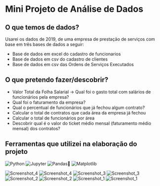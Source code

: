 # Mini Projeto de Análise de Dados

## O que temos de dados?

<p>Usarei os dados de 2019, de uma empresa de prestação de serviços com base em três bases de dados a seguir:</p>

<ul>
  <li>Base de dados em excel do cadastro de funcionarios</li>
  <li>Base de dados em csv do cadastro de clientes</li>
  <li>Base de dados em csv das Ordens de Serviços Executados</li>
</ul>

## O que pretendo fazer/descobrir?
<ul>
  <li>Valor Total da Folha Salarial -> Qual foi o gasto total com salários de funcionários pela empresa?</li>
  <li>Qual foi o faturamento da empresa?</li>
  <li>Qual o percentual de funcionários que já fechou algum contrato?</li>
  <li>Calcular o total de contratos que cada área da empresa já fechou</li>
  <li>Calcular o total de funcionários por área</li>
  <li>Descobrir qual é o valor do ticket médio mensal (faturamento médio mensal) dos contratos?</li> 
</ul>

## Ferramentas que utilizei na elaboração do projeto

![Python](https://img.shields.io/badge/Python-14354C?style=for-the-badge&logo=python&logoColor=white)
![Jupyter](https://img.shields.io/badge/Made%20with-Jupyter-orange?style=for-the-badge&logo=Jupyter)
![Pandas](https://img.shields.io/badge/pandas-%23150458.svg?style=for-the-badge&logo=pandas&logoColor=white)🐼
![Matplotlib](https://img.shields.io/badge/Matplotlib-%23ffffff.svg?style=for-the-badge&logo=Matplotlib&logoColor=black)

![Screenshot_4](https://github.com/LivreComercioBR/mini_projeto_dados/assets/156385405/07c3ec47-aba5-450c-9dde-5eab39d5999e)
![Screenshot_4](https://github.com/LivreComercioBR/mini_projeto_dados/assets/156385405/07c3ec47-aba5-450c-9dde-5eab39d5999e)
![Screenshot_3](https://github.com/LivreComercioBR/mini_projeto_dados/assets/156385405/df7d5404-9ca5-48ea-8e16-4558d12277cb)
![Screenshot_3](https://github.com/LivreComercioBR/mini_projeto_dados/assets/156385405/df7d5404-9ca5-48ea-8e16-4558d12277cb)
![Screenshot_2](https://github.com/LivreComercioBR/mini_projeto_dados/assets/156385405/4483e008-d020-4d0d-ad85-f80f80f40a44)
![Screenshot_2](https://github.com/LivreComercioBR/mini_projeto_dados/assets/156385405/4483e008-d020-4d0d-ad85-f80f80f40a44)
![Screenshot_1](https://github.com/LivreComercioBR/mini_projeto_dados/assets/156385405/e2c2f8aa-9f81-4fd2-a948-a4eb6c76ec3f)
![Screenshot_1](https://github.com/LivreComercioBR/mini_projeto_dados/assets/156385405/e2c2f8aa-9f81-4fd2-a948-a4eb6c76ec3f)

